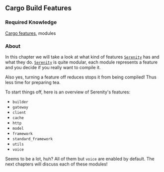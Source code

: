 ## Cargo Build Features

### Required Knowledge
[Cargo features], modules


### About
In this chapter we will take a look at what kind of features [`Serenity`] has and what they do.
[`Serenity`] is quite modular, each module represents a feature and you decide if you really want to compile it.

Also yes, turning a feature off reduces stops it from being compiled! Thus less time for preparing tea.

To start things off, here is an overview of Serenity's features:
- `builder`
- `gateway`
- `client`
- `cache`
- `http`
- `model`
- `framework`
- `standard_framework`
- `utils`
- `voice`

Seems to be a lot, huh?
All of them but `voice` are enabled by default.
The next chapters will discuss each of these modules!

[`Serenity`]: https://github.com/serenity-rs/serenity
[`Cargo`]: https://doc.rust-lang.org/cargo/
[Cargo Features]: https://doc.rust-lang.org/cargo/reference/manifest.html#the-features-section
[Context-struct]: ./internal_dependencies/context.md
